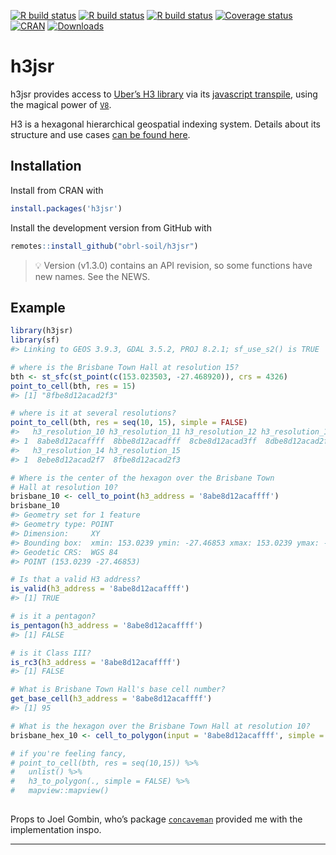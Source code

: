 
<!-- README.md is generated from README.Rmd. Please edit that file -->

[![R build
status](https://github.com/obrl-soil/h3jsr/workflows/R-CMD-check/badge.svg)](https://github.com/obrl-soil/h3jsr/actions)
[![R build
status](https://github.com/obrl-soil/h3jsr/workflows/test-coverage/badge.svg)](https://github.com/obrl-soil/h3jsr/actions)
[![R build
status](https://github.com/obrl-soil/h3jsr/workflows/pkgdown/badge.svg)](https://github.com/obrl-soil/h3jsr/actions)
[![Coverage
status](https://codecov.io/gh/obrl-soil/h3jsr/branch/master/graph/badge.svg)](https://codecov.io/github/obrl-soil/h3jsr?branch=master)
[![CRAN](https://www.r-pkg.org/badges/version/h3jsr)](https://cran.r-project.org/package=h3jsr)
[![Downloads](https://cranlogs.r-pkg.org/badges/grand-total/h3jsr)](https://www.r-pkg.org/pkg/h3jsr)

# h3jsr

h3jsr provides access to [Uber’s H3 library](https://github.com/uber/h3)
via its [javascript transpile](https://github.com/uber/h3-js), using the
magical power of [`V8`](https://github.com/jeroen/v8).

H3 is a hexagonal hierarchical geospatial indexing system. Details about
its structure and use cases [can be found
here](https://h3geo.org/docs/).

## Installation

Install from CRAN with

``` r
install.packages('h3jsr')
```

Install the development version from GitHub with

``` r
remotes::install_github("obrl-soil/h3jsr")
```

> :bulb: Version (v1.3.0) contains an API revision, so some functions
> have new names. See the NEWS.

## Example

``` r
library(h3jsr)
library(sf)
#> Linking to GEOS 3.9.3, GDAL 3.5.2, PROJ 8.2.1; sf_use_s2() is TRUE

# where is the Brisbane Town Hall at resolution 15?
bth <- st_sfc(st_point(c(153.023503, -27.468920)), crs = 4326)
point_to_cell(bth, res = 15)
#> [1] "8fbe8d12acad2f3"

# where is it at several resolutions?
point_to_cell(bth, res = seq(10, 15), simple = FALSE)
#>   h3_resolution_10 h3_resolution_11 h3_resolution_12 h3_resolution_13
#> 1  8abe8d12acaffff  8bbe8d12acadfff  8cbe8d12acad3ff  8dbe8d12acad2ff
#>   h3_resolution_14 h3_resolution_15
#> 1  8ebe8d12acad2f7  8fbe8d12acad2f3

# Where is the center of the hexagon over the Brisbane Town 
# Hall at resolution 10?
brisbane_10 <- cell_to_point(h3_address = '8abe8d12acaffff')
brisbane_10
#> Geometry set for 1 feature 
#> Geometry type: POINT
#> Dimension:     XY
#> Bounding box:  xmin: 153.0239 ymin: -27.46853 xmax: 153.0239 ymax: -27.46853
#> Geodetic CRS:  WGS 84
#> POINT (153.0239 -27.46853)

# Is that a valid H3 address?
is_valid(h3_address = '8abe8d12acaffff')
#> [1] TRUE

# is it a pentagon?
is_pentagon(h3_address = '8abe8d12acaffff')
#> [1] FALSE

# is it Class III?
is_rc3(h3_address = '8abe8d12acaffff')
#> [1] FALSE

# What is Brisbane Town Hall's base cell number?
get_base_cell(h3_address = '8abe8d12acaffff')
#> [1] 95

# What is the hexagon over the Brisbane Town Hall at resolution 10?
brisbane_hex_10 <- cell_to_polygon(input = '8abe8d12acaffff', simple = FALSE)

# if you're feeling fancy,
# point_to_cell(bth, res = seq(10,15)) %>%
#   unlist() %>%
#   h3_to_polygon(., simple = FALSE) %>%
#   mapview::mapview()
  
```

Props to Joel Gombin, who’s package
[`concaveman`](https://github.com/joelgombin/concaveman) provided me
with the implementation inspo.

------------------------------------------------------------------------
